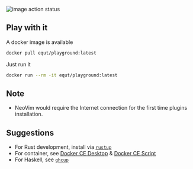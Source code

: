 ![image action status](https://github.com/equt/.config/workflows/image/badge.svg)

## Play with it

A docker image is available

```sh
docker pull equt/playground:latest
```

Just run it

```sh
docker run --rm -it equt/playground:latest
```

## Note

- NeoVim would require the Internet connection for the first time plugins installation.

## Suggestions

- For Rust development, install via [`rustup`]
- For container, see [Docker CE Desktop] & [Docker CE Script]
- For Haskell, see [`ghcup`]

[`rustup`]: https://rustup.rs
[docker ce desktop]: https://www.docker.com/products/docker-desktop
[docker ce script]: https://get.docker.com
[`ghcup`]: https://www.haskell.org/ghcup/

